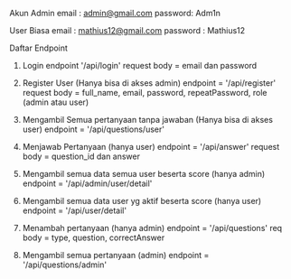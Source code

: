 Akun
Admin
email : admin@gmail.com
password: Adm1n

User Biasa
email : mathius12@gmail.com
password : Mathius12

Daftar Endpoint 

1. Login
endpoint '/api/login'
request body = email dan password

2. Register User (Hanya bisa di akses admin)
endpoint = '/api/register'
request body = full_name, email, password, repeatPassword, role (admin atau user)

3. Mengambil Semua pertanyaan tanpa jawaban (Hanya bisa di akses user)
endpoint = '/api/questions/user'

4. Menjawab Pertanyaan (hanya user)
endpoint = '/api/answer'
request body = question_id dan answer

5. Mengambil semua data semua user beserta score (hanya admin)
endpoint = '/api/admin/user/detail'

6. Mengambil semua data user yg aktif beserta score (hanya user)
endpoint = '/api/user/detail'

7. Menambah pertanyaan (hanya admin)
endpoint = '/api/questions'
req body = type, question, correctAnswer

8. Mengambil semua pertanyaan (admin)
endpoint = '/api/questions/admin'

